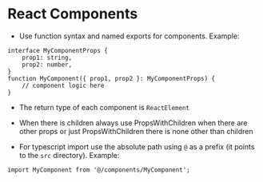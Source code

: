 # React Components

- Use function syntax and named exports for components. Example:

```
interface MyComponentProps {
    prop1: string,
    prop2: number,
}
function MyComponent({ prop1, prop2 }: MyComponentProps) {
    // component logic here
}
```

- The return type of each component is `ReactElement`
- When there is children always use PropsWithChildren<PropsType> when there are other props or just PropsWithChildren there is none other than children

- For typescript import use the absolute path using `@` as a prefix (it points to the `src` directory). Example:

```
import MyComponent from '@/components/MyComponent';
```
